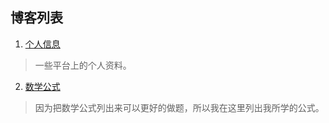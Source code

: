 ## 博客列表
1. [个人信息](./_posts/personal-information.md)

> 一些平台上的个人资料。

2. [数学公式](./_posts/math-formula.html)

> 因为把数学公式列出来可以更好的做题，所以我在这里列出我所学的公式。